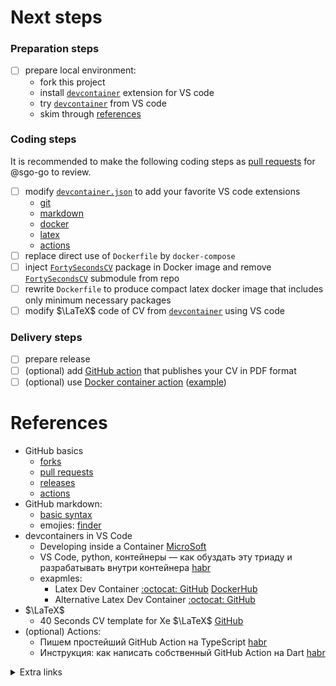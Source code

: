 # Next steps

### Preparation steps
- [ ] prepare local environment:
  - fork this project
  - install [`devcontainer`](https://marketplace.visualstudio.com/items?itemName=ms-vscode-remote.remote-containers) extension for VS code
  - try [`devcontainer`](https://code.visualstudio.com/docs/devcontainers/containers) from VS code
  - skim through [references](TODO.md#references)

### Coding steps

It is recommended to make the following coding steps as [pull requests](https://docs.github.com/en/pull-requests/collaborating-with-pull-requests/proposing-changes-to-your-work-with-pull-requests/creating-a-pull-request) for @sgo-go to review.
- [ ] modify [`devcontainer.json`](.devcontainer/devcontainer.json) to add your favorite VS code extensions
  - [git](https://marketplace.visualstudio.com/items?itemName=eamodio.gitlens)
  - [markdown](https://marketplace.visualstudio.com/items?itemName=yzhang.markdown-all-in-one)
  - [docker](https://marketplace.visualstudio.com/items?itemName=ms-azuretools.vscode-docker)
  - [latex](https://marketplace.visualstudio.com/items?itemName=James-Yu.latex-workshop)
  - [actions](https://marketplace.visualstudio.com/items?itemName=github.vscode-github-actions)
- [ ] replace direct use of `Dockerfile` by `docker-compose`
- [ ] inject [`FortySecondsCV`](https://github.com/PandaScience/FortySecondsCV) package in Docker image and remove [`FortySecondsCV`](.gitmodules) submodule from repo
- [ ] rewrite `Dockerfile` to produce compact latex docker image that includes only minimum necessary packages
- [ ] modify $\LaTeX$ code of CV from [`devcontainer`]((https://code.visualstudio.com/docs/devcontainers/containers)) using VS code

### Delivery steps

- [ ] prepare release
- [ ] (optional) add [GitHub action](https://habr.com/en/articles/561644/) that publishes your CV in PDF format
- [ ] (optional) use [Docker container action](https://docs.github.com/en/actions/creating-actions/creating-a-docker-container-action)
  ([example](https://habr.com/en/companies/surfstudio/articles/568030/))

# References

- GitHub basics
  - [forks](https://docs.github.com/en/get-started/quickstart/fork-a-repo)
  - [pull requests](https://docs.github.com/en/pull-requests/collaborating-with-pull-requests/proposing-changes-to-your-work-with-pull-requests/creating-a-pull-request)
  - [releases](https://docs.github.com/en/repositories/releasing-projects-on-github/managing-releases-in-a-repository)
  - [actions](https://docs.github.com/en/actions/quickstart)
- GitHub markdown:
  - [basic syntax](https://docs.github.com/en/get-started/writing-on-github/getting-started-with-writing-and-formatting-on-github/basic-writing-and-formatting-syntax)
  - emojies: [finder](https://github-emoji-picker.rickstaa.dev/)
- devcontainers in VS Code
  - Developing inside a Container [MicroSoft](https://code.visualstudio.com/docs/devcontainers/containers)
  - VS Code, python, контейнеры — как обуздать эту триаду и разрабатывать внутри контейнера
    [habr](https://habr.com/en/companies/ruvds/articles/717110/)
  - exapmles:
    - Latex Dev Container
      [:octocat: GitHub](https://github.com/qdm12/latexdevcontainer/tree/master/.devcontainer)
      [DockerHub](https://hub.docker.com/r/qmcgaw/latexdevcontainer)
    - Alternative Latex Dev Container
      [:octocat: GitHub](https://github.com/hegerdes/VSCode-LaTeX-Container/tree/master/.devcontainer)
- $\LaTeX$
  - 40 Seconds CV template for Xe $\LaTeX$
    [GitHub](https://github.com/PandaScience/FortySecondsCV)
- (optional) Actions:
  - Пишем простейший GitHub Action на TypeScript [habr]()
  - Инструкция: как написать собственный GitHub Action на Dart [habr](https://habr.com/en/companies/surfstudio/articles/568030/)

<details><summary>Extra links</summary>

## Extra

- auto-latex: generate and handle latex through github actions
  [post](https://mrturkmen.com/posts/build-release-latex/)
  [GitHub](https://github.com/merkez/latex-on-ci-cd)
- latex-action [GitHub](https://github.com/xu-cheng/latex-action)
- latex-docker [GitHub](https://github.com/xu-cheng/latex-docker)
- GitHub actions for $\LaTeX$
  [post](https://davidegerosa.com/githubforlatex/)
  [GitHub](https://github.com/dgerosa/writeapaper)
- TeX Live docker image [DockerHub](https://hub.docker.com/r/texlive/texlive)
- https://code.visualstudio.com/docs/containers/overview
- https://learn.microsoft.com/en-us/visualstudio/docker/tutorials/docker-tutorial
<!-- https://habr.com/en/companies/akbarsdigital/articles/703554/ -->
<!-- - Xe $\LaTeX$: 40 Seconds CV template [GitHub](https://github.com/PandaScience/FortySecondsCV) -->

<!-- - Пишем расширение для MediaWiki / https://habr.com/en/companies/veeam/articles/544534/
- Почему Google нуждалась в графе знаний / https://habr.com/en/articles/440938/
- Knowledge bases / https://habr.com/en/articles/195650/
- https://developers.google.com/knowledge-graph/reference/rest/v1/ -->

</details>
